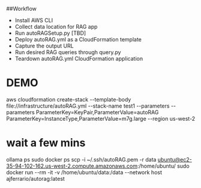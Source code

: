 ##Workflow
- Install AWS CLI
- Collect data location for RAG app
- Run autoRAGSetup.py [TBD]
- Deploy autoRAG.yml as a CloudFormation template
- Capture the output URL
- Run desired RAG queries through query.py
- Teardown autoRAG.yml CloudFormation application


# DEMO
aws cloudformation create-stack --template-body file://infrastructure/autoRAG.yml --stack-name test1 --parameters --parameters ParameterKey=KeyPair,ParameterValue=autoRAG ParameterKey=InstanceType,ParameterValue=m7g.large  --region us-west-2
# wait a few mins
ollama ps
sudo docker ps
scp -i ~/.ssh/autoRAG.pem -r data ubuntu@ec2-35-94-102-162.us-west-2.compute.amazonaws.com:/home/ubuntu/ 
sudo docker run --rm -it -v /home/ubuntu/data:/data --network host ajferrario/autorag:latest